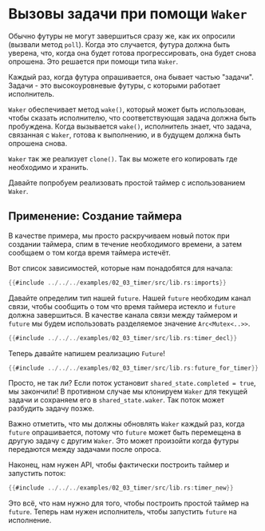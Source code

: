 # Вызовы задачи при помощи `Waker`

Обычно футуры не могут завершиться сразу же, как их опросили
(вызвали метод `poll`). Когда это случается, футура
должна быть уверена, что, когда она будет готова прогрессировать,
она будет снова опрошена. Это решается при помощи типа
`Waker`.

Каждый раз, когда футура опрашивается, она бывает частью
"задачи". Задачи - это высокоуровневые футуры, с которыми
работает исполнитель.

`Waker` обеспечивает метод `wake()`, который может быть использован, чтобы сказать исполнителю, что
соответствующая задача должна быть пробуждена. Когда вызывается `wake()`, исполнитель
знает, что задача, связанная с `Waker`, готова к выполнению, и
в будущем должна быть опрошена снова.

`Waker` так же реализует `clone()`. Так вы можете его копировать где необходимо и хранить.

Давайте попробуем реализовать простой таймер с использованием `Waker`.

## Применение: Создание таймера

В качестве примера, мы просто раскручиваем новый поток при создании таймера, спим в течение необходимого времени, а затем сообщаем о том когда время таймера истечёт.

Вот список зависимостей, которые нам понадобятся для начала:

```rust
{{#include ../../../examples/02_03_timer/src/lib.rs:imports}}
```

Давайте определим тип нашей `future`. Нашей `future` необходим канал связи, чтобы сообщить о том что время таймера истекло и `future` должна завершиться.
В качестве канала связи между таймером и `future` мы будем использовать разделяемое значение `Arc<Mutex<..>>`.

```rust
{{#include ../../../examples/02_03_timer/src/lib.rs:timer_decl}}
```

Теперь давайте напишем реализацию `Future`!

```rust
{{#include ../../../examples/02_03_timer/src/lib.rs:future_for_timer}}
```

Просто, не так ли? Если поток установит `shared_state.completed = true`, мы закончили! В противном случае мы клонируем `Waker` для текущей задачи и сохраняем его в `shared_state.waker`. Так поток может разбудить задачу позже.

Важно отметить, что мы должны обновлять `Waker` каждый раз, когда `future` опрашивается, потому что `future` может быть перемещена в другую задачу с другим `Waker`.
Это может произойти когда футуры передаются между задачами после опроса.

Наконец, нам нужен API, чтобы фактически построить таймер и запустить поток:

```rust
{{#include ../../../examples/02_03_timer/src/lib.rs:timer_new}}
```

Это всё, что нам нужно для того, чтобы построить простой таймер на `future`. Теперь нам нужен исполнитель, чтобы запустить `future` на исполнение.
